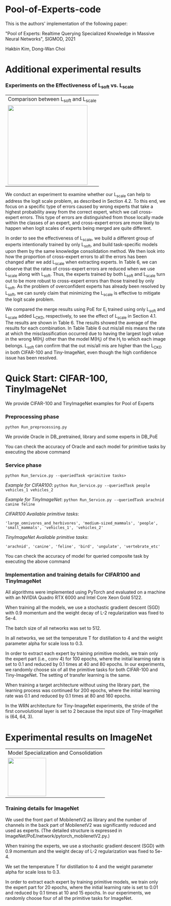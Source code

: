 # Pool-of-Experts-code

This is the authors' implementation of the following paper:

"Pool of Experts: Realtime Querying Specialized Knowledge in Massive Neural Networks", SIGMOD, 2021

Hakbin Kim, Dong-Wan Choi

# Additional experimental results

### Experiments on the Effectiveness of L<sub>soft</sub> vs. L<sub>scale</sub>

<table>
<td> Comparison between L<sub>soft</sub> and L<sub>scale</sub> </td>
<tr>
<td><img src = 'addImg/table6_cross_expert_errors.PNG' height = '250px'></td>
</tr>
</table>

We conduct an experiment to examine whether our L<sub>scale</sub> can help to address the logit scale problem, as described in Section 4.2. To this end, we focus on a specific type of errors caused by wrong experts that take a highest probability away from the correct expert, which we call cross-expert errors. This type of errors are distinguished from those locally made within the classes of an expert, and cross-expert errors are more likely to happen when logit scales of experts being merged are quite different.

In order to see the effectiveness of L<sub>scale</sub>, we build a different group of experts intentionally trained by only L<sub>soft</sub>, and build task-specific models upon them by the same knowledge consolidation method. We then look into how the proportion of cross-expert errors to all the errors has been changed after we add L<sub>scale</sub> when extracting experts. In Table 6, we can observe that the rates of cross-expert errors are reduced when we use L<sub>scale</sub> along with L<sub>soft</sub>. Thus, the experts trained by both L<sub>soft</sub> and L<sub>scale</sub> turn out to be more robust to cross-expert errors than those trained by only L<sub>soft</sub>. As the problem of overconfident experts has already been resolved by L<sub>soft</sub>, we can surely claim that minimizing the L<sub>scale</sub> is effective to mitigate the logit scale problem.

We compared the merge results using PoE for E<sub>i</sub> trained using only L<sub>soft</sub> and L<sub>scale</sub> added L<sub>CKD</sub>, respectively, to see the effect of L<sub>scale</sub> in Section 4.1. The results are shown in Table 6. The results showed the average of the results for each combination. In Table Table 6 out mis/all mis means the rate at which the misclassification occurred due to having the largest logit value in the wrong M(H<sub>j</sub>) other than the model M(H<sub>i</sub>) of the H<sub>i</sub> to which each image belongs. L<sub>soft</sub> can confirm that the out mis/all mis are higher than the L<sub>CKD</sub> in both CIFAR-100 and Tiny-ImageNet, even though the high confidence issue has been resolved.


# Quick Start: CIFAR-100, TinyImageNet
We provide CIFAR-100 and TinyImageNet examples for Pool of Experts

### Preprocessing phase
    python Run_preprocessing.py

We provide Oracle in DB_pretrained, library and some experts in DB_PoE

You can check the accuracy of Oracle and each model for primitive tasks by executing the above command

### Service phase
    python Run_Service.py --queriedTask <primitive tasks>
*Example for CIFAR100*: `python Run_Service.py --queriedTask people vehicles_1 vehicles_2`

*Example for TinyImageNet*: `python Run_Service.py --queriedTask arachnid canine feline`

*CIFAR100 Available primitive tasks*: 

    'large_omnivores_and_herbivores', 'medium-sized_mammals', 'people', 'small_mammals', 'vehicles_1', 'vehicles_2'
    
*TinyImageNet Available primitive tasks*: 

    'arachnid', 'canine', 'feline', 'bird', 'ungulate', 'vertebrate_etc'

You can check the accuracy of model for queried composite task by executing the above command

### Implementation and training details for CIFAR100 and TinyImageNet
All algorithms were implemented using PyTorch and evaluated on a machine with an NVIDIA Quadro RTX 6000 and Intel Core Xeon Gold 5122.

When training all the models, we use a stochastic gradient descent (SGD) with 0.9 momentum and the weight decay of L-2 regularization was fixed to 5e-4. 

The batch size of all networks was set to 512.

In all networks, we set the temperature T for distillation to 4 and the weight parameter alpha for scale loss to 0.3.

In order to extract each expert by training primitive models, we train only the expert part (i.e., conv 4) for 100 epochs, where the initial learning rate is set to 0.1 and reduced by 0.1 times at 40 and 80 epochs. In our experiments, we randomly choose six of all the primitive tasks for both CIFAR-100 and Tiny-ImageNet. The setting of transfer learning is the same.

When training a target architecture without using the library part, the learning process was continued for 200 epochs, where the initial learning rate was 0.1 and reduced by 0.1 times at 80 and 160 epochs. 

In the WRN architecture for Tiny-ImageNet experiments, the stride of the first convolutional layer is set to 2 because the input size of Tiny-ImageNet is (64, 64, 3).


# Experimental results on ImageNet

<table>
<td> Model Specialization and Consolidation </td>
<tr>
<td><img src = 'addImg/table_imagenet.PNG' height = '120px'></td>
</tr>
</table>

### Training details for ImageNet

We used the front part of MobilenetV2 as library and the number of channels in the back part of MobilenetV2 was significantly reduced and used as experts. (The detailed structure is expressed in ImageNet/PoE/network/pytorch_mobilenetV2.py.)

When training the experts, we use a stochastic gradient descent (SGD) with 0.9 momentum and the weight decay of L-2 regularization was fixed to 5e-4. 

We set the temperature T for distillation to 4 and the weight parameter alpha for scale loss to 0.3.

In order to extract each expert by training primitive models, we train only the expert part for 20 epochs, where the initial learning rate is set to 0.01 and reduced by 0.1 times at 10 and 15 epochs. In our experiments, we randomly choose four of all the primitive tasks for ImageNet.
